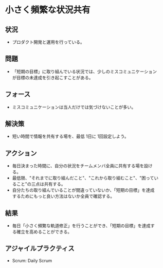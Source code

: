 # 小さく頻繁な状況共有
## 状況
- プロダクト開発と運用を行っている。

## 問題
- 「短期の目標」に取り組んでいる状況では、少しのミスコミュニケーションが目標の未達成を引き起こすことがある。

## フォース
- ミスコミュニケーションは当人だけでは気づけないことが多い。

## 解決策
- 短い時間で情報を共有する場を、最低 1日に 1回設定しよう。

## アクション
- 毎日決まった時間に、自分の状況をチームメンバ全員に共有する場を設ける。
- 最低限、"それまでに取り組んだこと"、"これから取り組むこと"、"困っていること"の三点は共有する。
- 自分たちの取り組んでいることが間違っていないか、「短期の目標」を達成するためにもっと良い方法はないか全員で確認する。

## 結果
- 毎日「小さく頻繁な軌道修正」を行うことができ、「短期の目標」を達成する確立を高めることができる。

## アジャイルプラクティス
- Scrum: Daily Scrum
